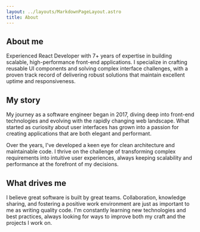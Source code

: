 ```yaml
---
layout: ../layouts/MarkdownPageLayout.astro
title: About
---
```


## About me

Experienced React Developer with 7+ years of expertise in building scalable, high-performance front-end applications. I specialize in crafting reusable UI components and solving complex interface challenges, with a proven track record of delivering robust solutions that maintain excellent uptime and responsiveness.

## My story

My journey as a software engineer began in 2017, diving deep into front-end technologies and evolving with the rapidly changing web landscape. What started as curiosity about user interfaces has grown into a passion for creating applications that are both elegant and performant.

Over the years, I've developed a keen eye for clean architecture and maintainable code. I thrive on the challenge of transforming complex requirements into intuitive user experiences, always keeping scalability and performance at the forefront of my decisions.

## What drives me

I believe great software is built by great teams. Collaboration, knowledge sharing, and fostering a positive work environment are just as important to me as writing quality code. I'm constantly learning new technologies and best practices, always looking for ways to improve both my craft and the projects I work on.
